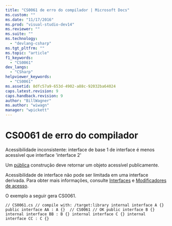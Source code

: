 ```yaml
---
title: "CS0061 de erro do compilador | Microsoft Docs"
ms.custom: ""
ms.date: "11/17/2016"
ms.prod: "visual-studio-dev14"
ms.reviewer: ""
ms.suite: ""
ms.technology: 
  - "devlang-csharp"
ms.tgt_pltfrm: ""
ms.topic: "article"
f1_keywords: 
  - "CS0061"
dev_langs: 
  - "CSharp"
helpviewer_keywords: 
  - "CS0061"
ms.assetid: 8dfc57a9-653d-4902-a88c-92032ba64024
caps.latest.revision: 9
caps.handback.revision: 9
author: "BillWagner"
ms.author: "wiwagn"
manager: "wpickett"
---
```

# CS0061 de erro do compilador
Acessibilidade inconsistente: interface de base 1 de interface é menos acessível que interface 'interface 2'  
  
 Um [pública](../../csharp/language-reference/keywords/public.md) construção deve retornar um objeto acessível publicamente.  
  
 Acessibilidade de interface não pode ser limitada em uma interface derivada. Para obter mais informações, consulte [Interfaces](../../visual-basic/reference/command-line-compiler/index.md) e [Modificadores de acesso](../../csharp/programming-guide/classes-and-structs/access-modifiers.md).  
  
 O exemplo a seguir gera CS0061.  
  
```  
// CS0061.cs // compile with: /target:library internal interface A {} public interface AA : A {}  // CS0061 // OK public interface B {} internal interface BB : B {} internal interface C {} internal interface CC : C {}  
```